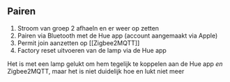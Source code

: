 
## Pairen
1. Stroom van groep 2 afhaeln en er weer op zetten
2. Pairen via Bluetooth met de Hue app (account aangemaakt via Apple)
3. Permit join aanzetten op [[Zigbee2MQTT]]
4. Factory reset uitvoeren van de lamp via de Hue app

Het is met een lamp gelukt om hem tegelijk te koppelen aan de Hue app *en* Zigbee2MQTT, maar het is niet duidelijk hoe en lukt niet meer